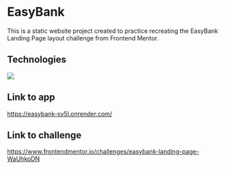 # EasyBank
This is a static website project created to practice recreating the EasyBank Landing Page layout challenge from Frontend Mentor. 

## Technologies
[![](https://skills.thijs.gg/icons?i=react,ts,sass,vite,&theme=dark)](https://skills.thijs.gg)

## Link to app
https://easybank-sy5l.onrender.com/

## Link to challenge
https://www.frontendmentor.io/challenges/easybank-landing-page-WaUhkoDN
